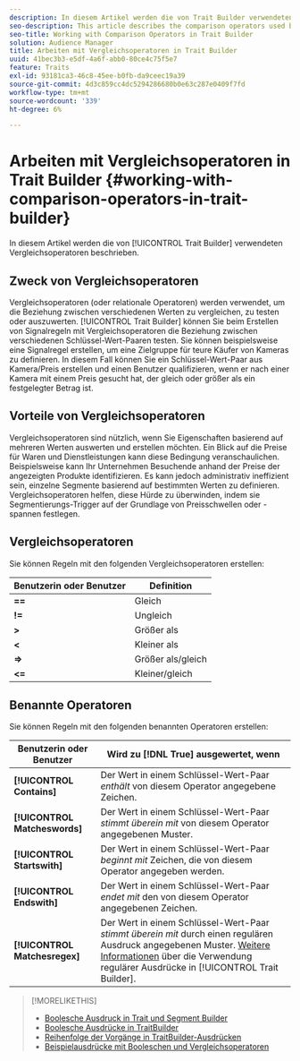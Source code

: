 ```yaml
---
description: In diesem Artikel werden die von Trait Builder verwendeten Vergleichsoperatoren beschrieben.
seo-description: This article describes the comparison operators used by Trait Builder.
seo-title: Working with Comparison Operators in Trait Builder
solution: Audience Manager
title: Arbeiten mit Vergleichsoperatoren in Trait Builder
uuid: 41bec3b3-e5df-4a6f-abb0-80ce4c75f5e7
feature: Traits
exl-id: 93181ca3-46c8-45ee-b0fb-da9ceec19a39
source-git-commit: 4d3c859cc4dc5294286680b0e63c287e0409f7fd
workflow-type: tm+mt
source-wordcount: '339'
ht-degree: 6%

---
```


# Arbeiten mit Vergleichsoperatoren in Trait Builder {#working-with-comparison-operators-in-trait-builder}

In diesem Artikel werden die von [!UICONTROL Trait Builder] verwendeten Vergleichsoperatoren beschrieben.

## Zweck von Vergleichsoperatoren

<!-- c_tb_comparison_operators.xml -->

Vergleichsoperatoren (oder relationale Operatoren) werden verwendet, um die Beziehung zwischen verschiedenen Werten zu vergleichen, zu testen oder auszuwerten. [!UICONTROL Trait Builder] können Sie beim Erstellen von Signalregeln mit Vergleichsoperatoren die Beziehung zwischen verschiedenen Schlüssel-Wert-Paaren testen. Sie können beispielsweise eine Signalregel erstellen, um eine Zielgruppe für teure Käufer von Kameras zu definieren. In diesem Fall können Sie ein Schlüssel-Wert-Paar aus Kamera/Preis erstellen und einen Benutzer qualifizieren, wenn er nach einer Kamera mit einem Preis gesucht hat, der gleich oder größer als ein festgelegter Betrag ist.

## Vorteile von Vergleichsoperatoren

Vergleichsoperatoren sind nützlich, wenn Sie Eigenschaften basierend auf mehreren Werten auswerten und erstellen möchten. Ein Blick auf die Preise für Waren und Dienstleistungen kann diese Bedingung veranschaulichen. Beispielsweise kann Ihr Unternehmen Besuchende anhand der Preise der angezeigten Produkte identifizieren. Es kann jedoch administrativ ineffizient sein, einzelne Segmente basierend auf bestimmten Werten zu definieren. Vergleichsoperatoren helfen, diese Hürde zu überwinden, indem sie Segmentierungs-Trigger auf der Grundlage von Preisschwellen oder -spannen festlegen.

## Vergleichsoperatoren

Sie können Regeln mit den folgenden Vergleichsoperatoren erstellen:

| Benutzerin oder Benutzer | Definition |
|---|---|
| **==** | Gleich |
| **!=** | Ungleich |
| **>** | Größer als |
| **&lt;** | Kleiner als |
| **=>** | Größer als/gleich |
| **&lt;=** | Kleiner/gleich |

## Benannte Operatoren

Sie können Regeln mit den folgenden benannten Operatoren erstellen:

| Benutzerin oder Benutzer | Wird zu [!DNL True] ausgewertet, wenn |
|---|---|
| **[!UICONTROL Contains]** | Der Wert in einem Schlüssel-Wert-Paar *enthält* von diesem Operator angegebene Zeichen. |
| **[!UICONTROL Matcheswords]** | Der Wert in einem Schlüssel-Wert-Paar *stimmt überein mit* von diesem Operator angegebenen Muster. |
| **[!UICONTROL Startswith]** | Der Wert in einem Schlüssel-Wert-Paar *beginnt mit* Zeichen, die von diesem Operator angegeben werden. |
| **[!UICONTROL Endswith]** | Der Wert in einem Schlüssel-Wert-Paar *endet mit* den von diesem Operator angegebenen Zeichen. |
| **[!UICONTROL Matchesregex]** | Der Wert in einem Schlüssel-Wert-Paar *stimmt überein mit* durch einen regulären Ausdruck angegebenen Muster. [Weitere Informationen](../../features/traits/trait-builder-regex.md) über die Verwendung regulärer Ausdrücke in [!UICONTROL Trait Builder]. |

>[!MORELIKETHIS]
>
>* [Boolesche Ausdruck in Trait und Segment Builder](../../reference/boolean-expressions-tsb.md)
>* [Boolesche Ausdrücke in TraitBuilder](../../reference/boolean-expressions-tsb.md)
>* [Reihenfolge der Vorgänge in TraitBuilder-Ausdrücken](../../features/traits/trait-operator-precedence.md)
>* [Beispielausdrücke mit Booleschen und Vergleichsoperatoren](../../features/traits/trait-expression-samples.md)

